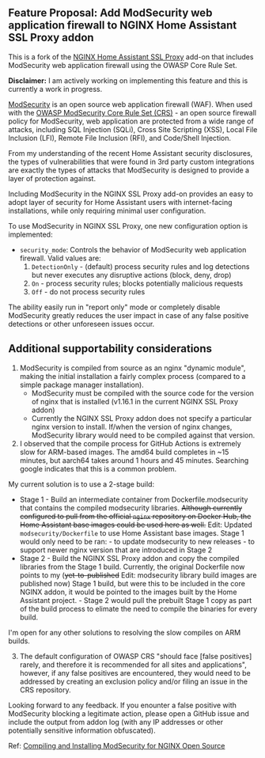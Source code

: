 ## Feature Proposal: Add ModSecurity web application firewall to NGINX Home Assistant SSL Proxy addon

This is a fork of the [NGINX Home Assistant SSL Proxy](https://github.com/home-assistant/addons/tree/master/nginx_proxy) add-on that includes ModSecurity web application firewall using the OWASP Core Rule Set.

**Disclaimer:** I am actively working on implementing this feature and this is currently a work in progress.

[ModSecurity](https://github.com/SpiderLabs/ModSecurity) is an open source web application firewall (WAF). When used with the [OWASP ModSecurity Core Rule Set (CRS)](https://github.com/coreruleset/coreruleset) - an open source firewall policy for ModSecurity, web application are protected from a wide range of attacks, including SQL Injection (SQLi), Cross Site Scripting (XSS), Local File Inclusion (LFI), Remote File Inclusion (RFI), and Code/Shell Injection.

From my understanding of the recent Home Assistant security disclosures, the types of vulnerabilities that were found in 3rd party custom integrations are exactly the types of attacks that ModSecurity is designed to provide a layer of protection against.

Including ModSecurity in the NGINX SSL Proxy add-on provides an easy to adopt layer of security for Home Assistant users with internet-facing installations, while only requiring minimal user configuration.

To use ModSecurity in NGINX SSL Proxy, one new configuration option is implemented:

- `security_mode`: Controls the behavior of ModSecurity web application firewall. Valid values are:
  1. `DetectionOnly` - (default) process security rules and log detections but never executes any disruptive actions (block, deny, drop)
  2. `On` - process security rules; blocks potentially malicious requests
  3. `Off` - do not process security rules

The ability easily run in "report only" mode or completely disable ModSecurity greatly reduces the user impact in case of any false positive detections or other unforeseen issues occur.

## Additional supportability considerations

1. ModSecurity is compiled from source as an nginx "dynamic module", making the initial installation a fairly complex process (compared to a simple package manager installation).
   - ModSecurity must be compiled with the source code for the version of nginx that is installed (v1.16.1 in the current NGINX SSL Proxy addon)
   - Currently the NGINX SSL Proxy addon does not specify a particular nginx version to install. If/when the version of nginx changes, ModSecurity library would need to be compiled against that version.
2. I observed that the compile process for GitHub Actions is extremely slow for ARM-based images. The amd64 build completes in ~15 minutes, but aarch64 takes around 1 hours and 45 minutes. Searching google indicates that this is a common problem.

My current solution is to use a 2-stage build:
 - Stage 1 - Build an intermediate container from Dockerfile.modsecurity that contains the compiled modsecurity libraries. ~~Although currently configured to pull from the official `nginx` repository on Docker Hub, the Home Assistant base images could be used here as well.~~ Edit: Updated `modsecurity/Dockerfile` to use Home Assistant base images.
       Stage 1 would only need to be ran:
       - to update modsecurity to new releases
       - to support newer nginx version that are introduced in Stage 2
 - Stage 2 - Build the NGINX SSL Proxy addon and copy the compiled libraries from the Stage 1 build.   Currently, the original Dockerfile now points to my (~~yet-to-published~~ Edit: modsecurity library build images are published now) Stage 1 build, but were this to be included in the core NGINX addon, it would be pointed to the images built by the Home Assistant project.
       - Stage 2 would pull the prebuilt Stage 1 copy as part of the build process to elimate the need to compile the binaries for every build.

I'm open for any other solutions to resolving the slow compiles on ARM builds.

3. The default configuration of OWASP CRS "should face [false positives] rarely, and therefore it is recommended for all sites and applications", however, if any false positives are encountered, they would need to be addressed by creating an exclusion policy and/or filing an issue in the CRS repository.

Looking forward to any feedback. If you enounter a false positive with ModSecurity blocking a legitimate action, please open a GitHub issue and include the output from addon log (with any IP addresses or other potentially sensitive information obfuscated).

Ref: [Compiling and Installing ModSecurity for NGINX Open Source](https://www.nginx.com/blog/compiling-and-installing-modsecurity-for-open-source-nginx/)